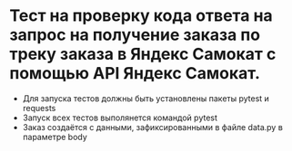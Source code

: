 ﻿# Тест на проверку кода ответа на запрос на получение заказа по треку заказа в Яндекс Самокат с помощью API Яндекс Самокат.
- Для запуска тестов должны быть установлены пакеты pytest и requests
- Запуск всех тестов выполянется командой pytest
- Заказ создаётся с данными, зафиксированными в файле data.py в параметре body